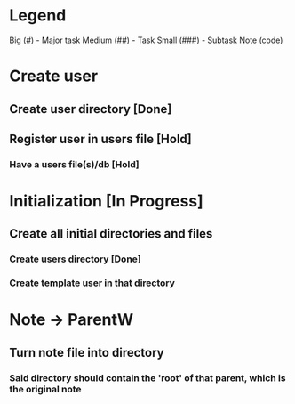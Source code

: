 # Legend
Big (#) - Major task
Medium (##) - Task
Small (###) - Subtask
Note (code)

# Create user
## Create user directory [Done]
## Register user in users file [Hold]
### Have a users file(s)/db [Hold]

# Initialization [In Progress]
## Create all initial directories and files 
### Create users directory [Done]
### Create template user in that directory

# Note -> ParentW
## Turn note file into directory
### Said directory should contain the 'root' of that parent, which is the original note